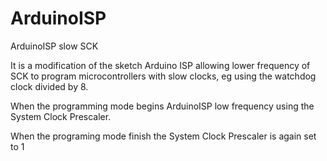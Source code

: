ArduinoISP
==========

ArduinoISP slow SCK

It is a modification of the sketch Arduino ISP allowing lower frequency of SCK to program microcontrollers with slow clocks, eg using the watchdog clock divided by 8.

When the programming mode begins ArduinoISP low frequency using the System Clock Prescaler.

When the programing mode finish the System Clock Prescaler is again set to 1
